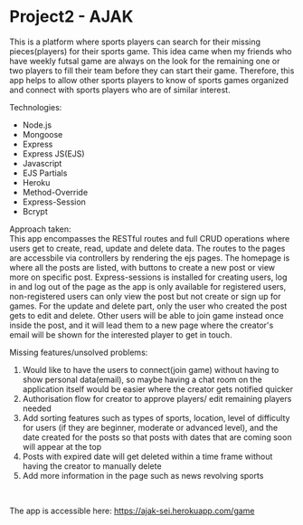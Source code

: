 # Project2 - AJAK

This is a platform where sports players can search for their missing pieces(players) for their sports game. This idea came when my friends who have weekly futsal game are always on the look for the remaining one or two players to fill their team before they can start their game. Therefore, this app helps to allow other sports players to know of sports games organized and connect with sports players who are of similar interest.

Technologies:
<ul>
  <li>Node.js</li>
  <li>Mongoose</li>
  <li>Express</li>
  <li>Express JS(EJS)</li>
  <li>Javascript</li>
  <li>EJS Partials</li>
  <li>Heroku</li>
  <li>Method-Override</li>
  <li>Express-Session</li>
  <li>Bcrypt</li>
</ul>
  
Approach taken: <br/>
This app encompasses the RESTful routes and full CRUD operations where users get to create, read, update and delete data. The routes to the pages are accessbile via controllers by rendering the ejs pages. The homepage is where all the posts are listed, with buttons to create a new post or view more on specific post. Express-sessions is installed for creating users, log in and log out of the page as the app is only available for registered users, non-registered users can only view the post but not create or sign up for games. For the update and delete part, only the user who created the post gets to edit and delete. Other users will be able to join game instead once inside the post, and it will lead them to a new page where the creator's email will be shown for the interested player to get in touch.

Missing features/unsolved problems:
<ol>
  
  <li>Would like to have the users to connect(join game) without having to show personal data(email), so maybe having a chat room on the application itself would be easier where the creator gets notified quicker</li>
  <li>Authorisation flow for creator to approve players/ edit remaining players needed</li>
  <li>Add sorting features such as types of sports, location, level of difficulty for users (if they are beginner, moderate or advanced level), and the date created for the posts so that posts with dates that are coming soon will appear at the top</li>
  <li>Posts with expired date will get deleted within a time frame without having the creator to manually delete</li>
  <li>Add more information in the page such as news revolving sports</li>
 </ol>
<br/>

The app is accessible here: https://ajak-sei.herokuapp.com/game
